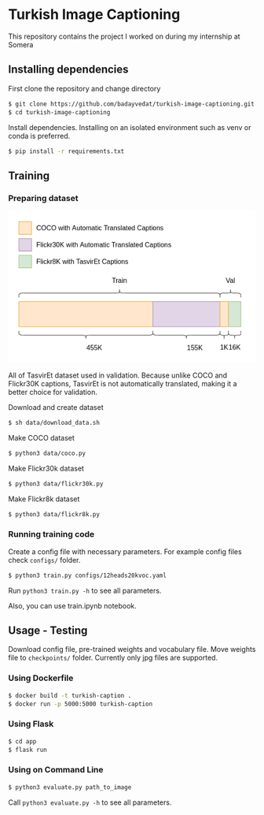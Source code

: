# Turkish Image Captioning
This repository contains the project I worked on during my internship at Somera

## Installing dependencies 
First clone the repository and change directory
```bash
$ git clone https://github.com/badayvedat/turkish-image-captioning.git
$ cd turkish-image-captioning
```

Install dependencies. Installing on an isolated environment such as venv or conda is preferred.
```bash
$ pip install -r requirements.txt
```

## Training
### Preparing dataset
![alt text](data.png)

All of TasvirEt dataset used in validation. Because unlike COCO and Flickr30K captions, TasvirEt is not automatically translated, making it a better choice for validation. 

Download and create dataset
```bash
$ sh data/download_data.sh
```

Make COCO dataset
```bash
$ python3 data/coco.py
```

Make Flickr30k dataset
```bash
$ python3 data/flickr30k.py

```

Make Flickr8k dataset
```bash
$ python3 data/flickr8k.py
```

### Running training code
Create a config file with necessary parameters.
For example config files check `configs/` folder.

```bash
$ python3 train.py configs/12heads20kvoc.yaml
```

Run `python3 train.py -h` to see all parameters.

Also, you can use train.ipynb notebook.

## Usage - Testing
Download config file, pre-trained weights and vocabulary file.
Move weights file to `checkpoints/` folder. 
Currently only jpg files are supported.

### Using Dockerfile
```bash
$ docker build -t turkish-caption .
$ docker run -p 5000:5000 turkish-caption
```

### Using Flask
```bash
$ cd app
$ flask run
```

### Using on Command Line
```bash
$ python3 evaluate.py path_to_image
```
Call `python3 evaluate.py -h` to see all parameters.